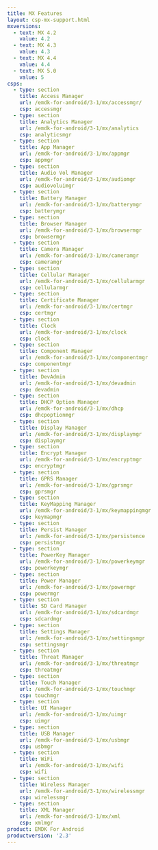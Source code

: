 ```yaml
---
title: MX Features
layout: csp-mx-support.html
mxversions:
  - text: MX 4.2
    value: 4.2
  - text: MX 4.3
    value: 4.3
  - text: MX 4.4
    value: 4.4
  - text: MX 5.0
    value: 5
csps:
  - type: section
    title: Access Manager
    url: /emdk-for-android/3-1/mx/accessmgr/
    csp: accessmgr
  - type: section
    title: Analytics Manager
    url: /emdk-for-android/3-1/mx/analytics
    csp: analyticsmgr
  - type: section
    title: App Manager
    url: /emdk-for-android/3-1/mx/appmgr
    csp: appmgr
  - type: section
    title: Audio Vol Manager
    url: /emdk-for-android/3-1/mx/audiomgr
    csp: audiovoluimgr
  - type: section
    title: Battery Manager
    url: /emdk-for-android/3-1/mx/batterymgr
    csp: batterymgr
  - type: section
    title: Browser Manager
    url: /emdk-for-android/3-1/mx/browsermgr
    csp: browsermgr
  - type: section
    title: Camera Manager
    url: /emdk-for-android/3-1/mx/cameramgr
    csp: cameramgr
  - type: section
    title: Cellular Manager
    url: /emdk-for-android/3-1/mx/cellularmgr
    csp: cellularmgr
  - type: section
    title: Certificate Manager
    url: /emdk-for-android/3-1/mx/certmgr
    csp: certmgr
  - type: section
    title: Clock
    url: /emdk-for-android/3-1/mx/clock
    csp: clock
  - type: section
    title: Component Manager
    url: /emdk-for-android/3-1/mx/componentmgr
    csp: componentmgr
  - type: section
    title: DevAdmin
    url: /emdk-for-android/3-1/mx/devadmin
    csp: devadmin
  - type: section
    title: DHCP Option Manager
    url: /emdk-for-android/3-1/mx/dhcp
    csp: dhcpoptionmgr
  - type: section
    title: Display Manager
    url: /emdk-for-android/3-1/mx/displaymgr
    csp: displaymgr
  - type: section
    title: Encrypt Manager
    url: /emdk-for-android/3-1/mx/encryptmgr
    csp: encryptmgr
  - type: section
    title: GPRS Manager
    url: /emdk-for-android/3-1/mx/gprsmgr
    csp: gprsmgr
  - type: section
    title: KeyMapping Manager
    url: /emdk-for-android/3-1/mx/keymappingmgr
    csp: keymapmgr
  - type: section
    title: Persist Manager
    url: /emdk-for-android/3-1/mx/persistence
    csp: persistmgr
  - type: section
    title: PowerKey Manager
    url: /emdk-for-android/3-1/mx/powerkeymgr
    csp: powerkeymgr
  - type: section
    title: Power Manager
    url: /emdk-for-android/3-1/mx/powermgr
    csp: powermgr
  - type: section
    title: SD Card Manager
    url: /emdk-for-android/3-1/mx/sdcardmgr
    csp: sdcardmgr
  - type: section
    title: Settings Manager
    url: /emdk-for-android/3-1/mx/settingsmgr
    csp: settingsmgr
  - type: section
    title: Threat Manager
    url: /emdk-for-android/3-1/mx/threatmgr
    csp: threatmgr
  - type: section
    title: Touch Manager
    url: /emdk-for-android/3-1/mx/touchmgr
    csp: touchmgr
  - type: section
    title: UI Manager
    url: /emdk-for-android/3-1/mx/uimgr
    csp: uimgr
  - type: section
    title: USB Manager
    url: /emdk-for-android/3-1/mx/usbmgr
    csp: usbmgr
  - type: section
    title: WiFi
    url: /emdk-for-android/3-1/mx/wifi
    csp: wifi
  - type: section
    title: Wireless Manager
    url: /emdk-for-android/3-1/mx/wirelessmgr
    csp: wirelessmgr
  - type: section
    title: XML Manager
    url: /emdk-for-android/3-1/mx/xml
    csp: xmlmgr
product: EMDK For Android
productversion: '2.3'
---
```

 







